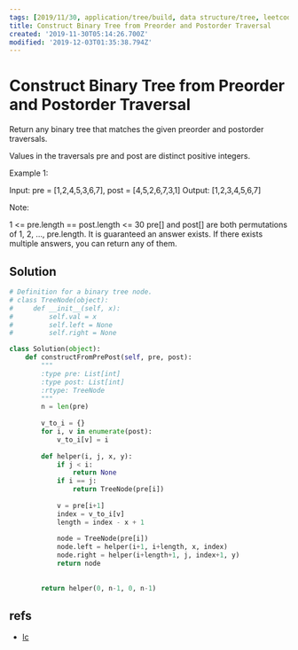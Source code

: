 ```yaml
---
tags: [2019/11/30, application/tree/build, data structure/tree, leetcode/889, method/recursion]
title: Construct Binary Tree from Preorder and Postorder Traversal
created: '2019-11-30T05:14:26.700Z'
modified: '2019-12-03T01:35:38.794Z'
---
```


# Construct Binary Tree from Preorder and Postorder Traversal

Return any binary tree that matches the given preorder and postorder traversals.

Values in the traversals pre and post are distinct positive integers.

 

Example 1:

Input: pre = [1,2,4,5,3,6,7], post = [4,5,2,6,7,3,1]
Output: [1,2,3,4,5,6,7]
 

Note:

1 <= pre.length == post.length <= 30
pre[] and post[] are both permutations of 1, 2, ..., pre.length.
It is guaranteed an answer exists. If there exists multiple answers, you can return any of them.

## Solution

```python
# Definition for a binary tree node.
# class TreeNode(object):
#     def __init__(self, x):
#         self.val = x
#         self.left = None
#         self.right = None

class Solution(object):
    def constructFromPrePost(self, pre, post):
        """
        :type pre: List[int]
        :type post: List[int]
        :rtype: TreeNode
        """
        n = len(pre)
        
        v_to_i = {}
        for i, v in enumerate(post):
            v_to_i[v] = i
        
        def helper(i, j, x, y):
            if j < i:
                return None
            if i == j:
                return TreeNode(pre[i])
            
            v = pre[i+1]
            index = v_to_i[v]
            length = index - x + 1
            
            node = TreeNode(pre[i])
            node.left = helper(i+1, i+length, x, index)
            node.right = helper(i+length+1, j, index+1, y)
            return node
        
        
        return helper(0, n-1, 0, n-1)
```

## refs

* [lc](https://leetcode.com/problems/construct-binary-tree-from-preorder-and-postorder-traversal/)

